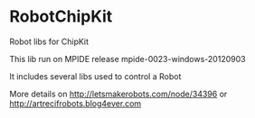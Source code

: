 RobotChipKit
============

Robot libs for ChipKit

This lib run on MPIDE release mpide-0023-windows-20120903

It includes several libs used to control a Robot

More details on http://letsmakerobots.com/node/34396 or http://artrecifrobots.blog4ever.com

